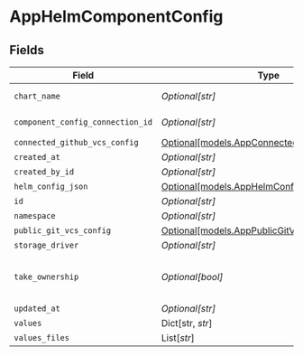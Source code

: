 # AppHelmComponentConfig


## Fields

| Field                                                                                    | Type                                                                                     | Required                                                                                 | Description                                                                              |
| ---------------------------------------------------------------------------------------- | ---------------------------------------------------------------------------------------- | ---------------------------------------------------------------------------------------- | ---------------------------------------------------------------------------------------- |
| `chart_name`                                                                             | *Optional[str]*                                                                          | :heavy_minus_sign:                                                                       | Helm specific configurations                                                             |
| `component_config_connection_id`                                                         | *Optional[str]*                                                                          | :heavy_minus_sign:                                                                       | parent reference                                                                         |
| `connected_github_vcs_config`                                                            | [Optional[models.AppConnectedGithubVCSConfig]](../models/appconnectedgithubvcsconfig.md) | :heavy_minus_sign:                                                                       | N/A                                                                                      |
| `created_at`                                                                             | *Optional[str]*                                                                          | :heavy_minus_sign:                                                                       | N/A                                                                                      |
| `created_by_id`                                                                          | *Optional[str]*                                                                          | :heavy_minus_sign:                                                                       | N/A                                                                                      |
| `helm_config_json`                                                                       | [Optional[models.AppHelmConfig]](../models/apphelmconfig.md)                             | :heavy_minus_sign:                                                                       | N/A                                                                                      |
| `id`                                                                                     | *Optional[str]*                                                                          | :heavy_minus_sign:                                                                       | N/A                                                                                      |
| `namespace`                                                                              | *Optional[str]*                                                                          | :heavy_minus_sign:                                                                       | N/A                                                                                      |
| `public_git_vcs_config`                                                                  | [Optional[models.AppPublicGitVCSConfig]](../models/apppublicgitvcsconfig.md)             | :heavy_minus_sign:                                                                       | N/A                                                                                      |
| `storage_driver`                                                                         | *Optional[str]*                                                                          | :heavy_minus_sign:                                                                       | N/A                                                                                      |
| `take_ownership`                                                                         | *Optional[bool]*                                                                         | :heavy_minus_sign:                                                                       | Newer config fields that we don't need a column for                                      |
| `updated_at`                                                                             | *Optional[str]*                                                                          | :heavy_minus_sign:                                                                       | N/A                                                                                      |
| `values`                                                                                 | Dict[str, *str*]                                                                         | :heavy_minus_sign:                                                                       | N/A                                                                                      |
| `values_files`                                                                           | List[*str*]                                                                              | :heavy_minus_sign:                                                                       | N/A                                                                                      |